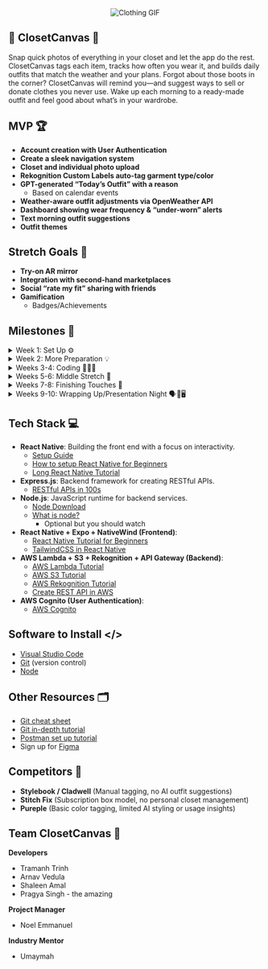 <div align="center">
  <img src="https://media.giphy.com/media/v1.Y2lkPTc5MGI3NjExd2Y2dWU3M3AwZDQwOWc0bDZrY2ZtdnZpY255djUwdzJqNjdsbzliNCZlcD12MV9naWZzX3NlYXJjaCZjdD1n/1AubIMDoGjnsk/giphy.gif" alt="Clothing GIF">
</div>

## 👚 ClosetCanvas 👖

Snap quick photos of everything in your closet and let the app do the rest. ClosetCanvas tags each item, tracks how often you wear it, and builds daily outfits that match the weather and your plans. Forgot about those boots in the corner? ClosetCanvas will remind you—and suggest ways to sell or donate clothes you never use. Wake up each morning to a ready-made outfit and feel good about what’s in your wardrobe.


## MVP 🏆

- **Account creation with User Authentication**
- **Create a sleek navigation system**
- **Closet and individual photo upload** 
- **Rekognition Custom Labels auto-tag garment type/color**
- **GPT-generated “Today’s Outfit” with a reason**
  - Based on calendar events
- **Weather-aware outfit adjustments via OpenWeather API**
- **Dashboard showing wear frequency & “under-worn” alerts**
- **Text morning outfit suggestions**
- **Outfit themes**

## Stretch Goals 💪

- **Try-on AR mirror**
- **Integration with second-hand marketplaces**
- **Social “rate my fit” sharing with friends**
- **Gamification**
  - Badges/Achievements


## Milestones 🎯

<details>
  <summary>Week 1: Set Up ⚙️</summary>
  
  - Discuss with the team who’s frontend/backend and the overall project/tech stack
  - Set up communication and environments
  - Go over GitHub basics:
    - Create branches.
  - Start Figma and start working on UI designs.
  - Learn the basics of the tech stack (watch videos and code along).
<br></details>

<details>
  <summary>Week 2: More Preparation 💡</summary>
  
  - **Front End:**
    - Work on base UI/UX design in Figma
    - Create basic navigation across app pages
    - Begin planning Closet Upload and Home screens
  - **Back End:**
    - Set up user authentication with JWT/Cognito
    - Begin work on image upload handling and storage (e.g., S3)
    - Start researching Rekognition for basic image analysis
    - Work on designing the Schema for the Database/s
  - Work as a team to figure out how the whole app should work.
    - Work out all of the small details, such as how it should flow and general layout.
      - Have an idea in mind to build off by the end of week
    - Make sure everyone is on the same page
<br></details>

<details>
  <summary>Weeks 3-4: Coding 👨🏻‍💻</summary>
  
  - **Front End:**
    - Implement closet gallery UI and item view screens
    - Display GPT-generated outfit with reason on “Today’s Fit” page
    - Add photo capture functionality with preview
  - **Back End:**
    - Integrate GPT API to generate daily outfits
    - Store wear frequency data and last worn timestamp
    - Return filtered item lists for use in suggestions
<br></details>


<details>
  <summary>Weeks 5-6: Middle Stretch 👾</summary>
  
  - **Front End:**
    - LBuild and style wear frequency dashboard
    - Create "under-worn alert" badges next to clothing items
    - Polish UI for full outfit display
  - **Back End:**
    - Create logic for alerting underused clothes
    - Set up SMS morning suggestions
    - Finalize outfit reasoning template from GPT output
    - Begin stretch goals
<br></details>

<details>
  <summary>Weeks 7-8: Finishing Touches 👔</summary>
  
  - Finalize backend and frontend integration by 7th week.
  - Plan and brainstorm for the presentation.
    - Watch previous presentations for inspiration and understanding.
  - Work on stretch goals.
  - Ensure connectivity between frontend and backend.
<br></details>

<details>
  <summary>Weeks 9-10: Wrapping Up/Presentation Night 🗣🎤🖥️</summary>
  
  - Complete any remaining stretch goals.
  - Prepare and practice the presentation.
  - Present to stakeholders.
<br></details>

## Tech Stack 💻

- **React Native**: Building the front end with a focus on interactivity.
  - [Setup Guide](https://reactnative.dev/docs/environment-setup)
  - [How to setup React Native for Beginners](https://www.youtube.com/watch?v=y6DwGxe2E_k&pp=ygUSU2V0dXAgcmVhY3QgbmF0aXZl)
  - [Long React Native Tutorial](https://www.youtube.com/watch?v=0-S5a0eXPoc&pp=ygUSU2V0dXAgcmVhY3QgbmF0aXZl)
- **Express.js**: Backend framework for creating RESTful APIs.
  - [RESTful APIs in 100s](https://www.youtube.com/watch?v=-MTSQjw5DrM) 
- **Node.js**: JavaScript runtime for backend services.
  - [Node Download](https://nodejs.org/en/download/prebuilt-installer)
  - [What is node?](https://www.codecademy.com/article/what-is-node)
    - Optional but you should watch 
- **React Native + Expo + NativeWind (Frontend)**:
  - [React Native Tutorial for Beginners](https://www.youtube.com/watch?v=0-S5a0eXPoc&pp=ygUMcmVhY3QgbmF0aXZl)
  - [TailwindCSS in React Native](https://www.youtube.com/watch?v=qmB6QCua3Uk&pp=ygUKTmF0aXZlV2luZA%3D%3D)
- **AWS Lambda + S3 + Rekognition + API Gateway (Backend)**:
  - [AWS Lambda Tutorial](https://www.youtube.com/watch?v=seaBeltaKhw&pp=ygUKYXdzIGxhbWJkYQ%3D%3D)
  - [AWS S3 Tutorial](https://www.youtube.com/watch?v=tfU0JEZjcsg&pp=ygUCczM%3D)
  - [AWS Rekognition Tutorial](https://www.youtube.com/watch?v=SZa2HfR-9Xc)
  - [Create REST API in AWS](https://www.youtube.com/watch?v=jgpRAiar2LQ&pp=ygULYXBpIGdhdGV3YXk%3D)
- **AWS Cognito (User Authentication)**:
  - [AWS Cognito](https://youtu.be/8a0vtkWJIA4?si=q6s0vENxf4HrNvd0)

## Software to Install </>

-   [Visual Studio Code](https://code.visualstudio.com/)
-   [Git](https://git-scm.com/downloads) (version control)
-   [Node](https://nodejs.org/en/download/prebuilt-installer)

## Other Resources 🗂️

-   [Git cheat sheet](https://education.github.com/git-cheat-sheet-education.pdf)
-   [Git in-depth tutorial](https://youtu.be/RGOj5yH7evk)
-   [Postman set up tutorial](https://youtu.be/3eHJkcA8mTs)    
-   Sign up for [Figma](https://www.figma.com/signup)

## Competitors 🤼

- **Stylebook / Cladwell** (Manual tagging, no AI outfit suggestions)
- **Stitch Fix** (Subscription box model, no personal closet management)
- **Pureple** (Basic color tagging, limited AI styling or usage insights)

## Team ClosetCanvas 🙌

**Developers**
- Tramanh Trinh
- Arnav Vedula   
- Shaleen Amal
- Pragya Singh - the amazing

**Project Manager**
- Noel Emmanuel 

**Industry Mentor**
- Umaymah


